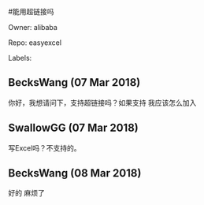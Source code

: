 #能用超链接吗

Owner: alibaba

Repo: easyexcel

Labels: 

## BecksWang (07 Mar 2018)

你好，我想请问下，支持超链接吗？如果支持 我应该怎么加入

## SwallowGG (07 Mar 2018)

写Excel吗？不支持的。

## BecksWang (08 Mar 2018)

好的  麻烦了 

